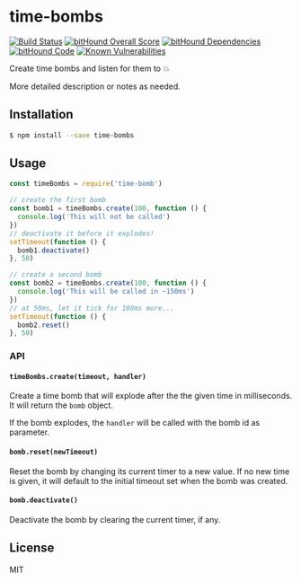 # time-bombs

[![Build Status](https://travis-ci.org/autonomoussoftware/time-bombs.svg?branch=master)](https://travis-ci.org/autonomoussoftware/time-bombs)
[![bitHound Overall Score](https://www.bithound.io/github/autonomoussoftware/time-bombs/badges/score.svg)](https://www.bithound.io/github/autonomoussoftware/time-bombs)
[![bitHound Dependencies](https://www.bithound.io/github/autonomoussoftware/time-bombs/badges/dependencies.svg)](https://www.bithound.io/github/autonomoussoftware/time-bombs/master/dependencies/npm)
[![bitHound Code](https://www.bithound.io/github/autonomoussoftware/time-bombs/badges/code.svg)](https://www.bithound.io/github/autonomoussoftware/time-bombs)
[![Known Vulnerabilities](https://snyk.io/test/github/autonomoussoftware/time-bombs:package.json/badge.svg?targetFile=package.json)](https://snyk.io/test/github/autonomoussoftware/time-bombs:package.json?targetFile=package.json)

Create time bombs and listen for them to 💥

More detailed description or notes as needed.

## Installation

```bash
$ npm install --save time-bombs
```

## Usage

```js
const timeBombs = require('time-bomb')

// create the first bomb
const bomb1 = timeBombs.create(100, function () {
  console.log('This will not be called')
})
// deactivate it before it explodes!
setTimeout(function () {
  bomb1.deactivate()
}, 50)

// create a second bomb
const bomb2 = timeBombs.create(100, function () {
  console.log('This will be called in ~150ms')
})
// at 50ms, let it tick for 100ms more...
setTimeout(function () {
  bomb2.reset()
}, 50)
```

### API

#### `timeBombs.create(timeout, handler)`

Create a time bomb that will explode after the the given time in milliseconds. It will return the `bomb` object.

If the bomb explodes, the `handler` will be called with the bomb id as parameter.

#### `bomb.reset(newTimeout)`

Reset the bomb by changing its current timer to a new value. If no new time is given, it will default to the initial timeout set when the bomb was created.

#### `bomb.deactivate()`

Deactivate the bomb by clearing the current timer, if any.

## License

MIT
